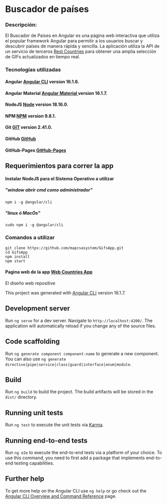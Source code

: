 # Buscador de países

### Descripción:

El Buscador de Paises en Angular es una página web interactiva que utiliza el popular framework Angular para permitir a los usuarios buscar y descubrir países de manera rápida y sencilla. La aplicación utiliza la API de un servicio de terceros [Rest Countries](https://restcountries.com/#endpoints-code) para obtener una amplia selección de GIFs actualizados en tiempo real.

### Tecnologías utilizadas

#### Angular [Angular CLI](https://github.com/angular/angular-cli) version 16.1.6.

#### Angular Material [Angular Material ](https://material.angular.io/) version 16.1.7.

#### NodeJS [Node](https://nodejs.org/dist/v18.16.0/) version 18.16.0.

#### NPM [NPM](https://github.com/npm) version 9.8.1.

#### Git [GIT](https://github.com/npm) version 2.41.0.

#### GitHub [GitHub](https://github.com/)

#### GitHub-Pages [GitHub-Pages](https://pages.github.com/)

## Requerimientos para correr la app

#### Instalar NodeJS para el Sistema Operativo a utilizar

##### "window abrir cmd como administrador"

```
npm i -g @angular/cli
```

##### "linux ó MacOs"

```
sudo npm i -g @angular/cli
```

### Comandos a utilizar

```
git clone https://github.com/mapcsasystem/GifsApp.git
cd GifsApp
npm install
npm start
```

#### Pagina web de la app [Web Countries App](https://mapcsasystem.github.io/countryApp/)

El diseño web repositive

This project was generated with [Angular CLI](https://github.com/angular/angular-cli) version 16.1.7.

## Development server

Run `ng serve` for a dev server. Navigate to `http://localhost:4200/`. The application will automatically reload if you change any of the source files.

## Code scaffolding

Run `ng generate component component-name` to generate a new component. You can also use `ng generate directive|pipe|service|class|guard|interface|enum|module`.

## Build

Run `ng build` to build the project. The build artifacts will be stored in the `dist/` directory.

## Running unit tests

Run `ng test` to execute the unit tests via [Karma](https://karma-runner.github.io).

## Running end-to-end tests

Run `ng e2e` to execute the end-to-end tests via a platform of your choice. To use this command, you need to first add a package that implements end-to-end testing capabilities.

## Further help

To get more help on the Angular CLI use `ng help` or go check out the [Angular CLI Overview and Command Reference](https://angular.io/cli) page.
